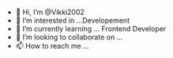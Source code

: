 - 👋 Hi, I’m @Vikki2002
- 👀 I’m interested in ...Developement
- 🌱 I’m currently learning ... Frontend Developer
- 💞️ I’m looking to collaborate on ...
- 📫 How to reach me ...

<!---
Vikki2002/Vikki2002 is a ✨ special ✨ repository because its `README.md` (this file) appears on your GitHub profile.
You can click the Preview link to take a look at your changes.
--->
